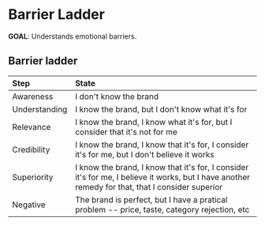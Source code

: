 Barrier Ladder
==============

**GOAL**: Understands emotional barriers.


Barrier ladder
--------------

| Step | State |
|:---|:---|
| Awareness | I don't know the brand |
| Understanding |  I know the brand, but I don't know what it's for |
| Relevance | I know the brand, I know what it's for, but I consider that it's not for me |
| Credibility | I know the brand, I know that it's for, I consider it's for me, but I don't believe it works |
| Superiority | I know the brand, I know that it's for, I consider it's for me, I believe it works, but I have another remedy for that, that I consider superior |
| Negative | The brand is perfect, but I have a pratical problem -- price, taste, category rejection, etc |
